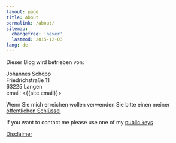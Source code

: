 ```yaml
---
layout: page
title: About
permalink: /about/
sitemap:
  changefreq: 'never'
  lastmod: 2015-12-03
lang: de
---
```


Dieser Blog wird betrieben von:

Johannes Schöpp  
Friedrichstraße 11  
63225 Langen  
email: <{{site.email}}>

Wenn Sie mich erreichen wollen verwenden Sie bitte einen meiner [öffentlichen Schlüssel][keys]

If you want to contact me please use one of my [public keys][keys]

[Disclaimer][link]

[link]: {{site.baseurl}}/disclaimer
[keys]: {{site.baseurl}}/keys
